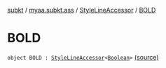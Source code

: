 [subkt](../../index.md) / [myaa.subkt.ass](../index.md) / [StyleLineAccessor](index.md) / [BOLD](./-b-o-l-d.md)

# BOLD

`object BOLD : `[`StyleLineAccessor`](index.md)`<`[`Boolean`](https://kotlinlang.org/api/latest/jvm/stdlib/kotlin/-boolean/index.html)`>` [(source)](https://github.com/Myaamori/SubKt/blob/0.1.8/src/main/kotlin/myaa/subkt/ass/parser.kt#L504)